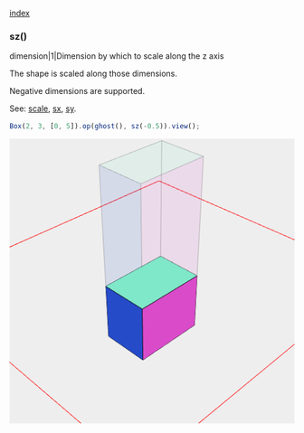 [index](../../nb/api/index.md)
### sz()
dimension|1|Dimension by which to scale along the z axis

The shape is scaled along those dimensions.

Negative dimensions are supported.

See: [scale](../../nb/api/scale.nb), [sx](#https://raw.githubusercontent.com/jsxcad/JSxCAD/master/nb/api/sx.nb), [sy](#https://raw.githubusercontent.com/jsxcad/JSxCAD/master/nb/api/sy.md).

```JavaScript
Box(2, 3, [0, 5]).op(ghost(), sz(-0.5)).view();
```

![Image](sz.md.$2.png)

